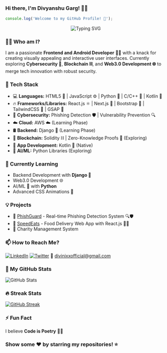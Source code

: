 ### Hi there, I'm Divyanshu Garg! 👋✨

```javascript
console.log('Welcome to my GitHub Profile! 🚀');
```

<p align="center">
  <img src="https://readme-typing-svg.herokuapp.com?font=Fira+Code&size=22&pause=1000&color=36BCF7&width=435&lines=Divyanshu+Garg;Frontend+%26+Android+Developer;Cybersecurity+Enthusiast;Web3.0+Explorer;Blockchain+Learner" alt="Typing SVG" />
</p>

### 🧑‍💻 Who am I?
I am a passionate **Frontend and Android Developer** 📱🎨 with a knack for creating visually appealing and interactive user interfaces. Currently exploring **Cybersecurity 🔐**, **Blockchain ⛓️**, and **Web3.0 Development 🌐** to merge tech innovation with robust security.

### 🚀 Tech Stack
- 💻 **Languages:** HTML5 🧾 | JavaScript ⚙️ | Python 🐍 | C/C++ 💪 | Kotlin 📱
- 🔥 **Frameworks/Libraries:** React.js ⚛️ | Next.js 💪 | Bootstrap 🎯 | TailwindCSS 💪 | GSAP 🎥
- 🔑 **Cybersecurity:** Phishing Detection 🛡️ | Vulnerability Prevention 🔍
- ☁️ **Cloud:** AWS ☁️ (Learning Phase)
- 🛢️ **Backend:** Django 🐍 (Learning Phase)
- 🔗 **Blockchain:** Solidity ⛓️ | Zero-Knowledge Proofs 🔐 (Exploring)
- 📱 **App Development:** Kotlin 📱 (Native)
- 🤖 **AI/ML:** Python Libraries (Exploring)

### 🌱 Currently Learning
- Backend Development with **Django 🐍**
- Web3.0 Development 🌐
- AI/ML 🤖 with **Python**
- Advanced CSS Animations 🎥

### 💡 Projects
- 🔗 [PhishGuard](https://github.com/divinixx/PhishGuard) - Real-time Phishing Detection System 🔍🛡️
- 🍔 [SpeedEats](https://github.com/divinixx/SpeedEats) - Food Delivery Web App with React.js 🍕🚚
- 💪 Charity Management System

### 📫 How to Reach Me?
[![LinkedIn](https://img.shields.io/badge/LinkedIn-blue?style=for-the-badge&logo=linkedin)](https://www.linkedin.com/in/divyanshu-garg-111) 
[![Twitter](https://img.shields.io/badge/Twitter-blue?style=for-the-badge&logo=twitter)](https://twitter.com/divinixx) 
📧 divinixxofficial@gmail.com

### 🎯 My GitHub Stats
![GitHub Stats](https://github-readme-stats.vercel.app/api?username=divinixx&show_icons=true&theme=radical)

### 🔥 Streak Stats
[![GitHub Streak](https://github-readme-streak-stats.herokuapp.com?user=divinixx&theme=blueberry&date_format=M%20j%5B%2C%20Y%5D)](https://git.io/streak-stats)

### ⚡ Fun Fact
I believe **Code is Poetry** 📝✨

### Show some ❤️ by starring my repositories! ⭐
